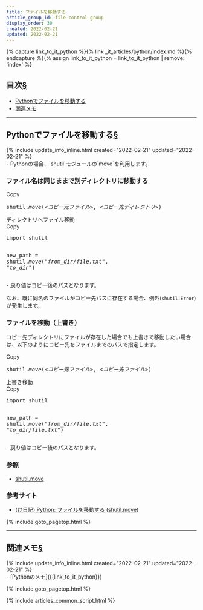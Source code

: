 ```yaml
---
title: ファイルを移動する
article_group_id: file-control-group
display_order: 30
created: 2022-02-21
updated: 2022-02-21
---
```

{% capture link_to_it_python %}{% link _it_articles/python/index.md %}{% endcapture %}{% assign link_to_it_python = link_to_it_python | remove: 'index' %}

## <a name="index">目次</a><a class="heading-anchor-permalink" href="#目次">§</a>

<ul id="index_ul">
<li><a href="#Pythonでファイルを移動する">Pythonでファイルを移動する</a></li>
<li><a href="#関連メモ">関連メモ</a></li>
</ul>

* * *
## <a name="Pythonでファイルを移動する">Pythonでファイルを移動する</a><a class="heading-anchor-permalink" href="#Pythonでファイルを移動する">§</a>
<div class="chapter-updated">{% include update_info_inline.html created="2022-02-21" updated="2022-02-21" %}</div>
- Pythonの場合、`shutil`モジュールの`move`を利用します。

### ファイル名は同じままで別ディレクトリに移動する
<div class="code-box-syntax no-title">
<div class="copy-button">Copy</div>
<pre>
shutil.<em>move</em>(<em class="blue">&lt;コピー元ファイル&gt;</em>, <em class="blue">&lt;コピー先ディレクトリ&gt;</em>)
</pre>
</div>
<div class="code-box">
<div class="title">ディレクトリへファイル移動</div>
<div class="copy-button">Copy</div>
<pre>
import shutil

new_path = shutil.<em>move</em>(<em class="blue">"from_dir/file.txt"</em>, <em class="blue">"to_dir"</em>)
</pre>
</div>
- 戻り値はコピー後のパスとなります。

なお、既に同名のファイルがコピー先パスに存在する場合、例外(`shutil.Error`)が発生します。

### ファイルを移動（上書き）
コピー先ディレクトリにファイルが存在した場合でも上書きで移動したい場合は、以下のようにコピー先をファイルまでのパスで指定します。
<div class="code-box-syntax no-title">
<div class="copy-button">Copy</div>
<pre>
shutil.<em>move</em>(<em class="blue">&lt;コピー元ファイル&gt;</em>, <em class="blue">&lt;コピー先ファイル&gt;</em>)
</pre>
</div>
<div class="code-box">
<div class="title">上書き移動</div>
<div class="copy-button">Copy</div>
<pre>
import shutil

new_path = shutil.<em>move</em>(<em class="blue">"from_dir/file.txt"</em>, <em class="blue">"to_dir/file.txt"</em>)
</pre>
</div>
- 戻り値はコピー後のパスとなります。


### 参照
- [shutil.move](https://docs.python.org/ja/3/library/shutil.html#shutil.move)

### 参考サイト
- [(け日記) Python: ファイルを移動する (shutil.move)](https://ohke.hateblo.jp/entry/2019/08/31/100000)

{% include goto_pagetop.html %}

* * *
## <a name="関連メモ">関連メモ</a><a class="heading-anchor-permalink" href="#関連メモ">§</a>
<div class="chapter-updated">{% include update_info_inline.html created="2022-02-21" updated="2022-02-21" %}</div>
- [Pythonのメモ]({{link_to_it_python}})

{% include goto_pagetop.html %}

{% include articles_common_script.html %}
